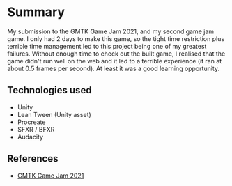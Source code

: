 # Summary
My submission to the GMTK Game Jam 2021, and my second game jam game. I only had 2 days to make this game, so the tight time restriction plus terrible time management led to this project being one of my greatest failures. Without enough time to check out the built game, I realised that the game didn't run well on the web and it led to a terrible experience (it ran at about 0.5 frames per second). At least it was a good learning opportunity.

## Technologies used
- Unity
- Lean Tween (Unity asset)
- Procreate
- SFXR / BFXR
- Audacity

## References
- [GMTK Game Jam 2021](https://itch.io/jam/gmtk-2021)